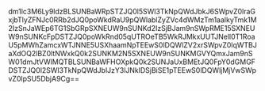 dm1lc3M6Ly9ldzBLSUNBaWRpSTZJQ0l5SWl3TkNpQWdJbkJ6SWpvZ0lraGxjbTlyZFNJc0RRb2dJQ0poWkdRaU9pQWlablZyZVc4dWMzTm1aalkyTmk1M2IzSnJaWEp6TG1SbGRpSXNEUW9nSUNKd2IzSjBJam9nSWpRME15SXNEUW9nSUNKcFpDSTZJQ0poWkRnd05qUTROeTB5WkRJMkxUUTJNell0T1RoaU5pMWhZamcxWTJNNE5USXhaamNpTEEwS0lDQWlZV2xrSWpvZ0lqWTBJaXdOQ2lBZ0ltNWxkQ0k2SUNKM2N5SXNEUW9nSUNKMGVYQmxJam9nSW01dmJtVWlMQTBLSUNBaWFHOXpkQ0k2SUNJaUxBMEtJQ0FpY0dGMGFDSTZJQ0l2SWl3TkNpQWdJblJzY3lJNklDSjBiSE1pTEEwS0lDQWljMjVwSWpvZ0lpSU5DbjA9Cg==
